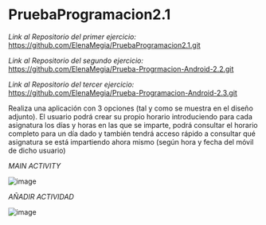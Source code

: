 # PruebaProgramacion2.1


*Link al Repositorio del primer ejercicio:*  https://github.com/ElenaMegia/PruebaProgramacion2.1.git

*Link al Repositorio del segundo ejercicio:* https://github.com/ElenaMegia/Prueba-Progrmacion-Android-2.2.git

*Link al Repositorio del tercer ejercicio:* https://github.com/ElenaMegia/Prueba-Programacion-Android-2.3.git


Realiza una aplicación con 3 opciones (tal y como se muestra en el diseño adjunto). El usuario podrá crear su propio horario introduciendo para cada asignatura los días y horas en las que se imparte, podrá consultar el horario completo para un día dado y también tendrá acceso rápido a consultar qué asignatura se está impartiendo ahora mismo (según hora y fecha del móvil de dicho usuario)


*MAIN ACTIVITY*



![image](https://user-images.githubusercontent.com/72968353/204764867-13940f8a-ef25-41da-a93c-6c85774a79b6.png)



*AÑADIR ACTIVIDAD*



![image](https://user-images.githubusercontent.com/72968353/204765861-86b5c1c1-c50d-4274-8dbb-1734ceeff125.png)






